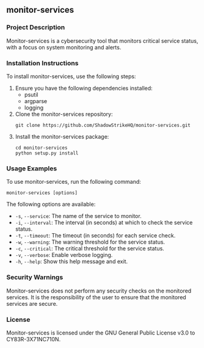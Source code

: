 ## monitor-services

### Project Description

Monitor-services is a cybersecurity tool that monitors critical service status, with a focus on system monitoring and alerts.

### Installation Instructions

To install monitor-services, use the following steps:

1. Ensure you have the following dependencies installed:
   - psutil
   - argparse
   - logging
2. Clone the monitor-services repository:
   ```
   git clone https://github.com/ShadowStrikeHQ/monitor-services.git
   ```
3. Install the monitor-services package:
   ```
   cd monitor-services
   python setup.py install
   ```

### Usage Examples

To use monitor-services, run the following command:

```
monitor-services [options]
```

The following options are available:

- `-s`, `--service`: The name of the service to monitor.
- `-i`, `--interval`: The interval (in seconds) at which to check the service status.
- `-t`, `--timeout`: The timeout (in seconds) for each service check.
- `-w`, `--warning`: The warning threshold for the service status.
- `-c`, `--critical`: The critical threshold for the service status.
- `-v`, `--verbose`: Enable verbose logging.
- `-h`, `--help`: Show this help message and exit.

### Security Warnings

Monitor-services does not perform any security checks on the monitored services. It is the responsibility of the user to ensure that the monitored services are secure.

### License

Monitor-services is licensed under the GNU General Public License v3.0 to CY83R-3X71NC710N.
